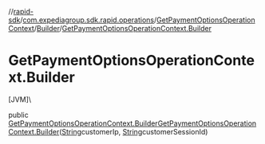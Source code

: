 //[rapid-sdk](../../../../index.md)/[com.expediagroup.sdk.rapid.operations](../../index.md)/[GetPaymentOptionsOperationContext](../index.md)/[Builder](index.md)/[GetPaymentOptionsOperationContext.Builder](-get-payment-options-operation-context.-builder.md)

# GetPaymentOptionsOperationContext.Builder

[JVM]\

public [GetPaymentOptionsOperationContext.Builder](index.md)[GetPaymentOptionsOperationContext.Builder](-get-payment-options-operation-context.-builder.md)([String](https://docs.oracle.com/javase/8/docs/api/java/lang/String.html)customerIp, [String](https://docs.oracle.com/javase/8/docs/api/java/lang/String.html)customerSessionId)
